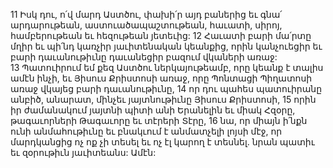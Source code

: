 11 Իսկ դու, ո՛վ մարդ Աստծու, փախի՛ր այդ բաներից եւ գնա՛ արդարութեան, աստուածապաշտութեան, հաւատի, սիրոյ, համբերութեան եւ հեզութեան յետեւից: 12 Հաւատի բարի մա՛րտը մղիր եւ պի՛նդ կառչիր յաւիտենական կեանքից, որին կանչուեցիր եւ բարի դաւանութիւնը դաւանեցիր բազում վկաների առաջ: 13 Պատուիրում եմ քեզ Աստծու ներկայութեամբ, որը կեանք է տալիս ամէն ինչի, եւ Յիսուս Քրիստոսի առաջ, որը Պոնտացի Պիղատոսի առաջ վկայեց բարի դաւանութիւնը, 14 որ դու պահես պատուիրանը անբիծ, անարատ, մինչեւ յայտնութիւնը Յիսուս Քրիստոսի, 15 որին իր ժամանակում յայտնի պիտի անի Երանելին եւ միակ Հզօրը, թագաւորների Թագաւորը եւ տէրերի Տէրը, 16 նա, որ միայն ի՛նքն ունի անմահութիւնը եւ բնակւում է անմատչելի լոյսի մէջ, որ մարդկանցից ոչ ոք չի տեսել եւ ոչ էլ կարող է տեսնել. նրան պատիւ եւ զօրութիւն յաւիտեանս: Ամէն:
